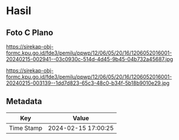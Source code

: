 # Hasil

## Foto C Plano

https://sirekap-obj-formc.kpu.go.id/fde3/pemilu/ppwp/12/06/05/20/16/1206052016001-20240215-002941--03c0930c-514d-4d45-9b45-04b732a45687.jpg

https://sirekap-obj-formc.kpu.go.id/fde3/pemilu/ppwp/12/06/05/20/16/1206052016001-20240215-003139--1dd7d823-65c3-48c0-b34f-5b18b9010e29.jpg


## Metadata

| Key        | Value               |
| ---------- | ------------------- |
| Time Stamp | 2024-02-15 17:00:25 |



